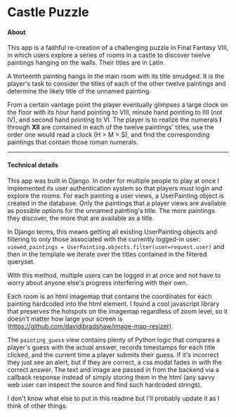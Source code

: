 # Castle Puzzle

#### About

This app is a faithful re-creation of a challenging puzzle in Final Fantasy VIII, in which users explore a series of rooms in a castle to discover twelve paintings hanging on the walls. Their titles are in Latin.

A thirteenth painting hangs in the main room with its title smudged. It is the player's task to consider the titles of each of the other twelve paintings and determine the likely title of the unnamed painting.

From a certain vantage point the player eventually glimpses a large clock on the floor with its hour hand pointing to VIII, minute hand pointing to IIII (not IV), and second hand pointing to VI. The player is to realize the numerals __I__ through __XII__ are contained in each of the twelve paintings' titles, use the order one would read a clock (H > M > S), and find the corresponding paintings that contain those roman numerals.

----

#### Technical details
This app was built in Django. In order for multiple people to play at once I implemented its user authentication system so that players must login and explore the rooms. For each painting a user views, a UserPainting object is created in the database. Only the paintings that a player views are available as possible options for the unnamed painting's title. The more paintings they discover, the more that are available as a title.

In Django terms, this means getting all existing UserPainting objects and filtering to only those associated with the currently logged-in user:
`viewed_paintings = UserPainting.objects.filter(user=request.user)`
and then in the template we iterate over the titles contained in the filtered queryset.

With this method, multiple users can be logged in at once and not have to worry about anyone else's progress interfering with their own.

Each room is an html imagemap that contains the coordinates for each painting hardcoded into the html element. I found a cool javascript library that preserves the hotspots on the imagemap regardless of zoom level, so it doesn't matter how large your screen is (https://github.com/davidjbradshaw/image-map-resizer).

The `painting_guess` view contains plenty of Python logic that compares a player's guess with the actual answer, records timestamps for each title clicked, and the current time a player submits their guess. If it's incorrect they just see an alert, but if they are correct, a css modal fades in with the correct answer. The text and image are passed in from the backend via a callback response instead of simply storing them in the html (any savvy web user can inspect the source and find such hardcoded strings).

I don't know what else to put in this readme but I'll probably update it as I think of other things.


